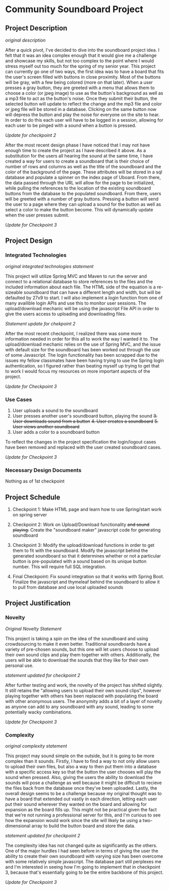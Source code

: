 # Community Soundboard Project

## Project Description
*original description*

After a quick pivot, I've decided to dive into the soundboard project idea. I felt that it was an idea complex enough that it would give me a challenge and showcase my skills, but not too complex to the point where I would stress myself out too much for the spring of my senior year. This project can currently go one of two ways, the first idea was to have a board that fits the user's screen filled with buttons in close proximity. Most of the buttons will be gray, with a few being colored (more on that later). When a user presses a gray button, they are greeted with a menu that allows them to choose a color (or jpeg image) to use as the button's background as well as a mp3 file to act as the button's noise. Once they submit their button, the selected button will update to reflect the change and the mp3 file and color or jpeg file will be stored in a database. Clicking on the same button now will depress the button and play the noise for everyone on the site to hear. In order to do this each user will have to be logged in a session, allowing for each user to be pinged with a sound when a button is pressed. 

*Update for checkpoint 2*

After the most recent design phase I have noticed that I may not have enough time to create the project as I have described it above. As a substitution for the users all hearing the sound at the same time, I have created a way for users to create a soundboard that is their choice of number of rows and columns as well as the title of the soundboard and the color of the background of the page. These attributes will be stored in a sql database and populate a spinner on the index page of Uboard. From there, the data passed through the URL will allow for the page to be initialized, while pulling the references to the location of the existing soundboard buttons from the database to the populated soundboard. From there, users will be greeted with a number of gray buttons. Pressing a button will send the user to a page where they can upload a sound for the button as well as select a color to make the button become. This will dynamically update when the user presses submit. 

*Update for Checkpoint 3*

## Project Design

### Integrated Technologies 

*original integrated technologies statement*

This project will utilize Spring MVC and Maven to run the server and connect to a relational database to store references to the files and the included information about each file. The HTML side of the equation is a re-sizeable soundboard that can have a different length and width, but will be defaulted by 27x9 to start. I will also implement a login function from one of many availible login APIs and use this to monitor user sessions. The upload/download mechanic will be using the javascript File API in order to give the users access to uploading and downloading files.

*Statement update for chekpoint 2*

After the most recent checkpoint, I realized there was some more information needed in order for this all to work the way I wanted it to. The upload/download mechanic relies on the use of Spring MVC, and the issue with default size for the soundboard has been worked out through the use of some Javascript. The login functionality has been scrapped due to the issues my fellow classmates have been having trying to use the Spring login authentication, so I figured rather than beating myself up trying to get that to work I would focus my resources on more important aspects of the project. 

*Update for Checkpoint 3*

### Use Cases

1. User uploads a sound to the soundboard
2. User presses another user's soundboard button, playing the sound
~~3. User downloads sound from a button~~
~~4. User creates a soundboard~~
~~5. User views another soundboard~~
3. User adds a color to a soundboard button

To reflect the changes in the project specification the login/logout cases have been removed and replaced with the user created soundboard cases. 

*Update for Checkpoint 3*


### Necessary Design Documents

Nothing as of 1st checkpoint

## Project Schedule

1. Checkpoint 1: Make HTML page and learn how to use Spring/start work on spring server
2. Checkpoint 2: Work on Upload/Download functionality ~~and sound playing.~~ Create the "soundboard maker" javascript code for  generating soundboard
3. Checkpoint 3: Modify the upload/download functions in order to get them to fit with the soundboard. Modify the javascript behind the  generated soundboard so that it determines whether or not a particular button is pre-populated with a sound based on its unique button number. This will require full SQL integration.

4. Final Checkpoint: Fix sound integration so that it works with Spring Boot. Finalize the javascript and thymeleaf behind the soundboard to allow it to pull from database and use local uploaded sounds

## Project Justification

### Novelty

*Original Novelty Statement*

This project is taking a spin on the idea of the soundboard and using crowdsourcing to make it even better. Traditional soundboards have a variety of pre-chosen sounds, but this one will let users choose to upload their own sound clips and play them together with others. Additionally, the users will be able to download the sounds that they like for their own personal use.

*statement updated for checkpoint 2*

After further testing and work, the novelty of the project has shifted slightly. It still retains the "allowing users to upload their own sound clips", however playing together with others has been replaced with populating the board with other anonymous users. The anonymity adds a bit of a layer of novelty as anyone can add to any soundboard with any sound, leading to some potentially wacky combinations.

*Update for Checkpoint 3*

### Complexity

*original complexity statement*

This project may sound simple on the outside, but it is going to be more complex than it sounds. Firstly, I have to find a way to not only allow users to upload their own files, but also a way to then put them into a database with a specific access key so that the button the user chooses will play the sound when pressed. Also, giving the users the ability to download the sounds will pose a challenge as well because it might be difficult to recieve the files back from the database once they've been uploaded. Lastly, the overall design seems to be a challenge because my original thought was to have a board that extended out vastly in each direction, letting each user put their sound wherever they wanted on the board and allowing for expansion as the board fills up. This might not be practical given the fact that we're not running a professional server for this, and I'm curious to see how the expansion would work since the site will likely be using a two-dimensional array to build the button board and store the data. 

*statement updated for checkpoint 2*

The complexity idea has not changed quite as significantly as the others. One of the major hurdles I had seen before in terms of giving the user the ability to create their own soundboard with varying size has been overcome with some relatively simple javascript. The database part still perplexes me and I'm interested in seeing how I'm going to implement that in checkpoint 3, because that's essentially going to be the entire backbone of this project. 

*Update for Checkpoint 3*

